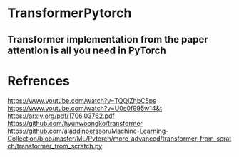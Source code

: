 # TransformerPytorch
Transformer implementation from the paper attention is all you need in PyTorch
-----------------------------------------------------------------------------------
# Refrences
https://www.youtube.com/watch?v=TQQlZhbC5ps \
https://www.youtube.com/watch?v=U0s0f995w14&t \
https://arxiv.org/pdf/1706.03762.pdf \
https://github.com/hyunwoongko/transformer \
https://github.com/aladdinpersson/Machine-Learning-Collection/blob/master/ML/Pytorch/more_advanced/transformer_from_scratch/transformer_from_scratch.py 
